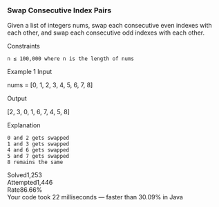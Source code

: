 ### Swap Consecutive Index Pairs

Given a list of integers nums, swap each consecutive even indexes with each other, and swap each consecutive odd indexes with each other.

Constraints

    n ≤ 100,000 where n is the length of nums

Example 1
Input

nums = [0, 1, 2, 3, 4, 5, 6, 7, 8]

Output

[2, 3, 0, 1, 6, 7, 4, 5, 8]

Explanation

    0 and 2 gets swapped
    1 and 3 gets swapped
    4 and 6 gets swapped
    5 and 7 gets swapped
    8 remains the same
 

Solved1,253  
Attempted1,446  
Rate86.66%  
Your code took 22 milliseconds — faster than 30.09% in Java